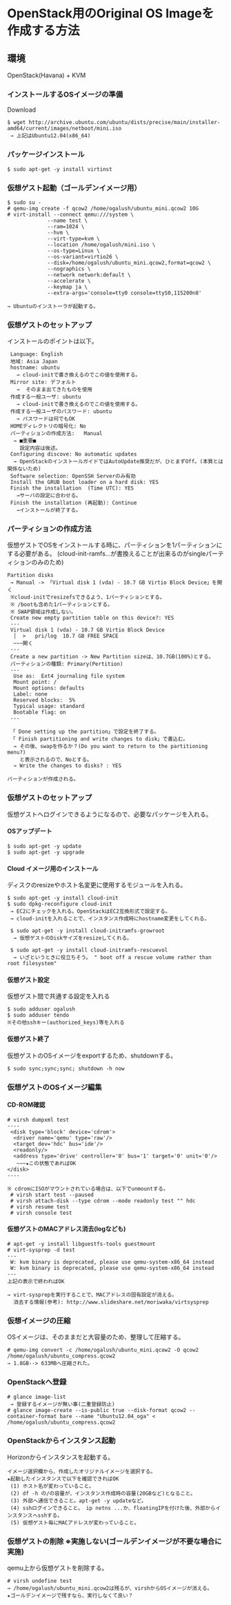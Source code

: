 <!--
************************************************************
OpenStackのOSイメージを独自に作成する方法
参照元: http://docs.openstack.org/image-guide/content/ubuntu-image.html#d6e1013
        http://docs.openstack.org/image-guide/content/ch_openstack_images.html#support-resizing
        https://help.ubuntu.com/community/Installation/MinimalCD#A64-bit_PC_.28amd64.2C_x86_64.29
        http://docs.openstack.org/image-guide/content/ch_openstack_images.html
Copyright (c) Takehiko OGASAWARA 2014 All Rights Reserved.
************************************************************
-->

# OpenStack用のOriginal OS Imageを作成する方法
## 環境
 OpenStack(Havana) + KVM

### インストールするOSイメージの準備
Download
```
$ wget http://archive.ubuntu.com/ubuntu/dists/precise/main/installer-amd64/current/images/netboot/mini.iso
 → 上記はUbuntu12.04(x86_64)
```

### パッケージインストール
```
$ sudo apt-get -y install virtinst
```

### 仮想ゲスト起動（ゴールデンイメージ用）
```
$ sudo su -
# qemu-img create -f qcow2 /home/ogalush/ubuntu_mini.qcow2 10G
# virt-install --connect qemu:///system \
             --name test \
             --ram=1024 \
             --hvm \
             --virt-type=kvm \
             --location /home/ogalush/mini.iso \
             --os-type=Linux \
             --os-variant=virtio26 \
             --disk=/home/ogalush/ubuntu_mini.qcow2,format=qcow2 \
             --nographics \
             --network network:default \
             --accelerate \
             --keymap ja \
             --extra-args='console=tty0 console=ttyS0,115200n8'

→ Ubuntuのインストーラが起動する。
```

### 仮想ゲストのセットアップ
インストールのポイントは以下。
```
 Language: English
 地域: Asia Japan
 hostname: ubuntu
   → cloud-initで書き換えるのでこの値を使用する。
 Mirror site: デフォルト
   →  そのまま出てきたものを使用
 作成する一般ユーザ: ubuntu
   → cloud-initで書き換えるのでこの値を使用する。
 作成する一般ユーザのパスワード: ubuntu
   → パスワードは何でもOK
 HOMEディレクトリの暗号化: No
 パーティションの作成方法:   Manual
  → ■重要■
    設定内容は後述。
 Configuring discove: No automatic updates
  → OpenStackのインストールガイドではAutoUpdate推奨だが、ひとまずOff。(本質とは関係ないため)
 Software selection: OpenSSH Serverのみ有効
 Install the GRUB boot loader on a hard disk: YES
 Finish the installation  (Time UTC): YES
   →サーバの設定に合わせる。
 Finish the installation (再起動): Continue
   →インストールが終了する。
```

### パーティションの作成方法
仮想ゲストでOSをインストールする時に、パーティションを1パーティションにする必要がある。
(cloud-init-ramfs...が書換えることが出来るのがsingleパーティションのみのため)
```
Partition disks
 → Manual -> 「Virtual disk 1 (vda) - 10.7 GB Virtio Block Device」を開く
 ※cloud-initでresizefsできるよう、1パーティションとする。
 ※ /bootも含めた1パーティションとする。
 ※ SWAP領域は作成しない。
 Create new empty partition table on this device?: YES
 ---
 Virtual disk 1 (vda) - 10.7 GB Virtio Block Device
  │  >   pri/log  10.7 GB FREE SPACE
  ~~~開く
 ---
 Create a new partition -> New Partition sizeは、10.7GB(100%)とする。
 パーティションの種類: Primary(Pertition)
 ---
  Use as:  Ext4 journaling file system
  Mount point: /
  Mount options: defaults
  Label: none
  Reserved blocks:  5%
  Typical usage: standard
  Bootable flag: on
 ---

 「 Done setting up the partition」で設定を終了する。
 「 Finish partitioning and write changes to disk」で書込む。
  → その後、swapを作るか？(Do you want to return to the partitioning menu?)
    と表示されるので、Noとする。
  → Write the changes to disks? : YES

パーティションが作成される。
```

### 仮想ゲストのセットアップ
仮想ゲストへログインできるようになるので、必要なパッケージを入れる。

#### OSアップデート
```
$ sudo apt-get -y update
$ sudo apt-get -y upgrade
```

#### Cloud イメージ用のインストール
ディスクのresizeやホスト名変更に使用するモジュールを入れる。
```
$ sudo apt-get -y install cloud-init
$ sudo dpkg-reconfigure cloud-init
 → EC2にチェックを入れる。OpenStackはEC2互換形式で設定する。
 → cloud-initを入れることで、インスタンス作成時にhostname変更をしてくれる。

 $ sudo apt-get -y install cloud-initramfs-growroot
  → 仮想ゲストのDiskサイズをresizeしてくれる。

 $ sudo apt-get -y install cloud-initramfs-rescuevol
  → いざというときに役立ちそう。 " boot off a rescue volume rather than root filesystem"
```

#### 仮想ゲスト設定
仮想ゲスト間で共通する設定を入れる
```
$ sudo adduser ogalush
$ sudo adduser tendo
※その他sshキー(authorized_keys)等を入れる
```

#### 仮想ゲスト終了
仮想ゲストのOSイメージをexportするため、shutdownする。
```
$ sudo sync;sync;sync; shutdown -h now
```

### 仮想ゲストのOSイメージ編集
#### CD-ROM確認
```
# virsh dumpxml test
----
 <disk type='block' device='cdrom'>
  <driver name='qemu' type='raw'/>
  <target dev='hdc' bus='ide'/>
  <readonly/>
  <address type='drive' controller='0' bus='1' target='0' unit='0'/>
   ~~~★この状態であればOK
</disk>
----

※ cdromにISOがマウントされている場合は、以下でunmountする。
 # virsh start test --paused
 # virsh attach-disk --type cdrom --mode readonly test "" hdc
 # virsh resume test
 # virsh console test
```

#### 仮想ゲストのMACアドレス消去(logなども)
```
# apt-get -y install libguestfs-tools guestmount
# virt-sysprep -d test
---
 W: kvm binary is deprecated, please use qemu-system-x86_64 instead
 W: kvm binary is deprecated, please use qemu-system-x86_64 instead
---
上記の表示で終わればOK

→ virt-sysprepを実行することで、MACアドレスの固有設定が消える。
  消去する情報(参考): http://www.slideshare.net/moriwaka/virtsysprep
```

### 仮想イメージの圧縮
OSイメージは、そのままだと大容量のため、整理して圧縮する。
```
# qemu-img convert -c /home/ogalush/ubuntu_mini.qcow2 -O qcow2 /home/ogalush/ubuntu_compress.qcow2
→ 1.8GB--> 633MBへ圧縮された。
```

### OpenStackへ登録
```
# glance image-list
 → 登録するイメージが無い事(二重登録防止)
# glance image-create --is-public true --disk-format qcow2 --container-format bare --name "Ubuntu12.04_oga" < /home/ogalush/ubuntu_compress.qcow2
```

### OpenStackからインスタンス起動
Horizonからインスタンスを起動する。
```
イメージ選択欄から、作成したオリジナルイメージを選択する。
★起動したインスタンスで以下を確認できればOK
 (1) ホスト名が変わっていること。
 (2) df -h の/の容量が、インスタンス作成時の容量(20GBなど)となること。
 (3) 外部へ通信できること。apt-get -y updateなど。
 (4) sshログインできること。 ip netns ...か、floatingIPを付けた後、外部からインスタンスへsshする。
 (5) 仮想ゲスト毎にMACアドレスが変わっていること。
```
 
### 仮想ゲストの削除 ※実施しない(ゴールデンイメージが不要な場合に実施)
qemu上から仮想ゲストを削除する。
```
# virsh undefine test
→ /home/ogalush/ubuntu_mini.qcow2は残るが、virshからOSイメージが消える。
★ゴールデンイメージで残すなら、実行しなくて良い？
```

